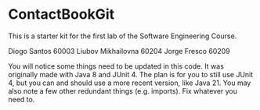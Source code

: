 # ContactBookGit
This is a starter kit for the first lab of the Software Engineering Course.

Diogo Santos 60003
Liubov Mikhailovna 60204
Jorge Fresco 60209 


You will notice some things need to be updated in this code. It was originally made with Java 8 and JUnit 4. The plan is for you to still use JUnit 4, but you can and should use a more recent version, like Java 21. You may also note a few other redundant things (e.g. imports). Fix whatever you need to.
